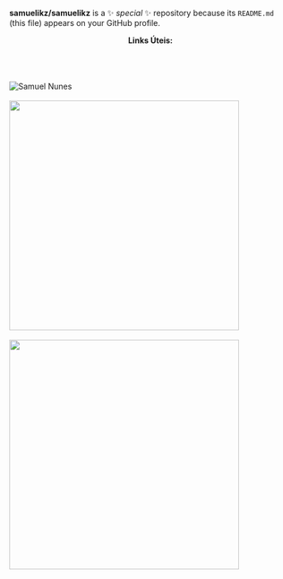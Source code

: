 

**samuelikz/samuelikz** is a ✨ _special_ ✨ repository because its `README.md` (this file) appears on your GitHub profile.

<!-- Here are some ideas to get you started:

- 🔭 I’m currently working on ...
- 🌱 I’m currently learning ...
- 👯 I’m looking to collaborate on ...
- 🤔 I’m looking for help with ...
- 💬 Ask me about ...
- 📫 How to reach me: ...
- 😄 Pronouns: ...
- ⚡ Fun fact: ...


[![Linkedin Badge](https://img.shields.io/badge/-LinkedIn-blue?style=flat-square&logo=Linkedin&logoColor=white&link=https://www.linkedin.com/in/samuel-nunes-057899133/)](https://www.linkedin.com/in/samuel-nunes-057899133/) [![Site lbesson.bitbucket.org](https://img.shields.io/website?down_color=green&down_message=Online&style=flat-square&up_color=green&up_message=Samuel%20Nunes&url=https%3A%2F%2Fhttps%3A%2F%2Fimg.shields.io%2Fwebsite%3Fdown_color%3Dred%26down_message%3DOnline%26style%3Dflat-square%26up_color%3Dgreen%26up_message%3DSamuel%2520Nunes%26url%3Dsamuelikz.samuelikz.com.br)](https://samuelikz.samuelikz.com.br)

###### -Tecnologias já utilizadas
 
```sh
- [x] Java
- [x] JavaScript
- [x] Html-Css
- [x] Python
- [x] SQL
- [x] Nodejs
- [x] Vuejs
- [x] Quasar
- [x] Sequelize
- [x] Materialize
- [x] Bootstrap
```
<!--
- [ ] Outros

### console.log
- Favoritos
- [x] Java
- [x] JavaScript
- [x] Html-Css
- [x] Python
- [x] Nodejs
- [x] Nodejs
- [ ] ![capa github](https://github.com/samuelikz/samuelikz/blob/master/assets/img/bg.png)


 -->

<p align="center">
  <b>Links Úteis:</b><br>
  <a href="https://samuelikz.com.br/" target="_blank" rel="noopener">
    <i class="fas fa-link"></i> </a>&nbsp;&nbsp;
  <a href="https://instagram.com/samuelikz" target="_blank" rel="noopener">
    <i class="fab fa-instagram"></i> </a>&nbsp;&nbsp;
  <a href="https://www.linkedin.com/in/samuel-nunes-057899133/" target="_blank" rel="noopener">
    <i class="fab fa-linkedin"></i> </a>&nbsp;&nbsp;
  <a href="https://github.com/samuelikz" target="_blank" rel="noopener">
    <i class="fab fa-github"></i> </a>&nbsp;&nbsp;
  <a href="mailto:samuel.nds@outlook.com">
    <i class="fas fa-envelope"></i> </a>&nbsp;&nbsp;

 <br><br>
    <a align="center"> <img src="https://komarev.com/ghpvc/?username=samuelikz" alt="Samuel Nunes" /> </a>
    <br><br>
    <img width="410px" src="https://github-readme-stats-git-masterrstaa-rickstaa.vercel.app/api?username=samuelikz&show_icons=true&theme=dark"/>
    <br><br>
    <img width="410px" src="https://github-readme-stats-git-masterrstaa-rickstaa.vercel.app/api/top-langs/?username=samuelikz&hide=html&layout=compact&theme=dark" />
</p>

